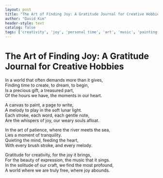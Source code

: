 ```yaml
---
layout: post
title: "The Art of Finding Joy: A Gratitude Journal for Creative Hobbies"
author: "David Kim"
header-style: text
catalog: false
tags: ['creativity', 'joy', 'personal time', 'art', 'music', 'painting', 'writing', 'reading', 'gratitude']
---
```


# The Art of Finding Joy: A Gratitude Journal for Creative Hobbies

In a world that often demands more than it gives,  
Finding time to create, to dream, to begin,  
Is a precious gift, a treasured part,  
Of the hours we have, the moments in our heart.  

A canvas to paint, a page to write,  
A melody to play in the soft lunar light.  
Each stroke, each word, each gentle note,  
Are the whispers of joy, our weary souls afloat.  

In the art of patience, where the river meets the sea,  
Lies a moment of tranquility.  
Quieting the mind, feeding the heart,  
With every brush stroke, and every melody.  

Gratitude for creativity, for the joy it brings,  
For the beauty of expression, the music that it sings.  
In the solitude of our craft, we find the most profound,  
A world where we are truly free, where joy abounds.  
